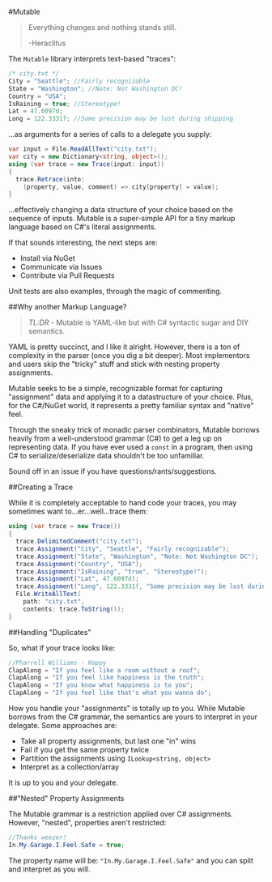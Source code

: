 #Mutable

> Everything changes and nothing stands still.
>
> -Heraclitus

The `Mutable` library interprets text-based "traces":

```csharp
/* city.txt */
City = "Seattle"; //Fairly recognizable
State = "Washington"; //Note: Not Washington DC!
Country = "USA"; 
IsRaining = true; //Stereotype!
Lat = 47.6097d;
Long = 122.3331f; //Some precision may be lost during shipping
```

...as arguments for a series of calls to a delegate you supply: 

```csharp
var input = File.ReadAllText("city.txt");
var city = new Dictionary<string, object>();
using (var trace = new Trace(input: input))
{
  trace.Retrace(into: 
    (property, value, comment) => city[property] = value);
}
```

...effectively changing a data structure of your choice based on the sequence of inputs. Mutable is a super-simple API for a tiny markup language based on C#'s literal assignments.

If that sounds interesting, the next steps are:
 - Install via NuGet
 - Communicate via Issues
 - Contribute via Pull Requests

Unit tests are also examples, through the magic of commenting.

##Why another Markup Language?

 > *TL:DR* - Mutable is YAML-like but with C# syntactic sugar and DIY semantics.

YAML is pretty succinct, and I like it alright. However, there is a ton of complexity in the parser (once you dig a bit deeper). Most implementors and users skip the "tricky" stuff and stick with nesting property assignments.

Mutable seeks to be a simple, recognizable format for capturing "assignment" data and applying it to a datastructure of your choice. Plus, for the C#/NuGet world, it represents a pretty familiar syntax and "native" feel. 

Through the sneaky trick of monadic parser combinators, Mutable borrows heavily from a well-understood grammar (C#) to get a leg up on representing data. If you have ever used a `const` in a program, then using C# to serialize/deserialize data shouldn't be too unfamiliar.

Sound off in an issue if you have questions/rants/suggestions.

##Creating a Trace

While it is completely acceptable to hand code your traces, you may sometimes want to...er...well...trace them:

```csharp
using (var trace = new Trace())
{
  trace.DelimitedComment("city.txt");
  trace.Assignment("City", "Seattle", "Fairly recognizable");
  trace.Assignment("State", "Washington", "Note: Not Washington DC");
  trace.Assignment("Country", "USA"); 
  trace.Assignment("IsRaining", "true", "Stereotype!");
  trace.Assignment("Lat", 47.6097d);
  trace.Assignment("Long", 122.3331f, "Some precision may be lost during shipping");
  File.WriteAllText(
    path: "city.txt",
    contents: trace.ToString());
}
```

##Handling "Duplicates"

So, what if your trace looks like:

```csharp
//Pharrell Williams - Happy
ClapAlong = "If you feel like a room without a roof";
ClapAlong = "If you feel like happiness is the truth";
ClapAlong = "If you know what happiness is to you";
ClapAlong = "If you feel like that's what you wanna do";
```

How you handle your "assignments" is totally up to you. While Mutable borrows from the C# grammar, the semantics are yours to interpret in your delegate. Some approaches are:

 - Take all property assignments, but last one "in" wins
 - Fail if you get the same property twice
 - Partition the assignments using `ILookup<string, object>`
 - Interpret as a collection/array
  
It is up to you and your delegate. 

##"Nested" Property Assignments

The Mutable grammar is a restriction applied over C# assignments. However, "nested", properties aren't restricted:

```csharp
//Thanks weezer!
In.My.Garage.I.Feel.Safe = true;
```

The property name will be: `"In.My.Garage.I.Feel.Safe"` and you can split and interpret as you will.
